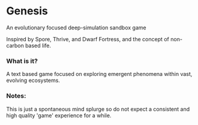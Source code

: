 # Genesis
An evolutionary focused deep-simulation sandbox game

Inspired by Spore, Thrive, and Dwarf Fortress, and the concept of non-carbon based life.

### What is it?
A text based game focused on exploring emergent phenomena within vast, evolving ecosystems.

### Notes:
This is just a spontaneous mind splurge so do not expect a consistent and high quality 'game' experience for a while. 
